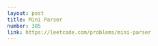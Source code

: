 ```yaml
---
layout: post
title: Mini Parser
number: 385
link: https://leetcode.com/problems/mini-parser
---
```

